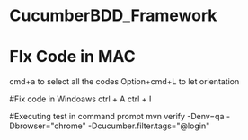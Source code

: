  # CucumberBDD_Framework
 
# FIx Code in MAC
cmd+a to select all the codes 
Option+cmd+L to let orientation

#Fix code in Windoaws
ctrl + A
ctrl + I

#Executing test in command prompt
mvn verify -Denv=qa -Dbrowser="chrome" -Dcucumber.filter.tags="@login"